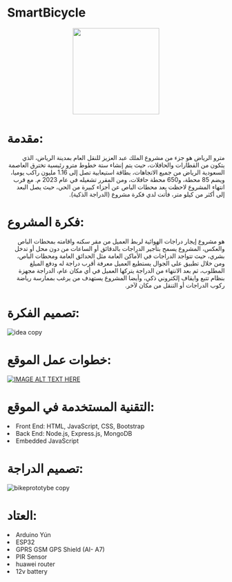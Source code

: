 # SmartBicycle
<div ALIGN="center">
 <img src="https://user-images.githubusercontent.com/104203036/177031347-6cafbb0c-eb8d-4d38-aecd-1e662793490f.png"  width="200px">
</div>

 <h1> مقدمة: </h1>
<p dir="rtl">
مترو الرياض هو جزء من مشروع الملك عبد العزيز للنقل العام بمدينة الرياض، الذي يتكون من القطارات والحافلات، حيث يتم إنشاء ستة خطوط مترو رئيسية تخترق العاصمة السعودية الرياض من جميع الاتجاهات، بطاقة استيعابية تصل إلى 1.16 مليون راكب يوميا، ويضم 85 محطة، و650 محطة حافلات، ومن المقرر تشغيله في عام 2023 م.
       مع قرب انتهاء المشروع لاحظت بعد محطات الباص عن أجزاء كبيرة من الحي، حيث يصل البعد إلى أكثر من كيلو متر، فأتت لدي فكرة مشروع (الدراجة الذكية).

</p>

<h1> فكرة المشروع:</h1>
<p dir="rtl">
         هو مشروع إيجار دراجات الهوائية لربط العميل من مقر سكنه واقامته بمحطات الباص والعكس، المشروع يسمح بتأجير الدراجات بالدقائق أو الساعات من دون محل أو تدخل بشري، حيث تتواجد الدراجات في الأماكن العامة مثل الحدائق العامة ومحطات الباص، ومن خلال تطبيق على الجوال يستطيع العميل معرفة أقرب دراجة له ودفع المبلغ المطلوب، ثم بعد الانتهاء من الدراجة يتركها العميل في أي مكان عام، الدراجة مجهزة بنظام تتبع وايقاف إلكتروني ذكي، وأيضا المشروع يستهدف من يرغب بممارسة رياضة ركوب الدراجات أو التنقل من مكان لآخر.
</p>

<h1> تصميم الفكرة:</h1>

![idea copy](https://user-images.githubusercontent.com/104203036/177031580-529a2ccd-6aae-488e-b99f-d770458dd756.png)


<h1> خطوات عمل الموقع: </h1>

[![IMAGE ALT TEXT HERE](https://user-images.githubusercontent.com/104203036/177032043-f5004295-16a0-40f1-9c5b-6bf64b15eec0.png)
](https://www.youtube.com/embed/-sQ2FLwb1PA)

 <h1> التقنية المستخدمة في الموقع: </h1>
<li > Front End: HTML, JavaScript, CSS, Bootstrap</li>
<li > Back End: Node.js, Express.js, MongoDB</li>
<li > Embedded JavaScript</li>

<h1> تصميم الدراجة: </h1>

![bikeprototybe copy](https://user-images.githubusercontent.com/104203036/177032237-1f92cb7d-1c87-4044-be75-729d710ea1eb.png)

<h1> العتاد: </h1>

<li >Arduino Yún</li>
<li >ESP32</li>
<li >GPRS GSM GPS Shield (AI- A7)</li>
<li >PIR Sensor</li>
<li >huawei router</li>
<li >12v battery</li>


